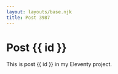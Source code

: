 ```yaml
---
layout: layouts/base.njk
title: Post 3987
---
```


# Post {{ id }}

This is post {{ id }} in my Eleventy project.
